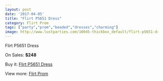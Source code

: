 ```yaml
---
layout: post
date: '2017-04-05'
title: "Flirt P5651 Dress"
category: Flirt Prom
tags: ["party","prom","beaded","dresses","charming"]
image: http://www.lustparties.com/10045-thickbox_default/flirt-p5651-dress.jpg
---
```

Flirt P5651 Dress

On Sales: **$248**
<a href="https://www.lustparties.com/en/flirt-prom/3451-flirt-p5651-dress.html"><amp-img layout="responsive" width="600" height="600" src="//www.lustparties.com/10045-thickbox_default/flirt-p5651-dress.jpg" alt="Flirt P5651 Dress 0" /></a>
<a href="https://www.lustparties.com/en/flirt-prom/3451-flirt-p5651-dress.html"><amp-img layout="responsive" width="600" height="600" src="//www.lustparties.com/10049-thickbox_default/flirt-p5651-dress.jpg" alt="Flirt P5651 Dress 1" /></a>
<a href="https://www.lustparties.com/en/flirt-prom/3451-flirt-p5651-dress.html"><amp-img layout="responsive" width="600" height="600" src="//www.lustparties.com/10048-thickbox_default/flirt-p5651-dress.jpg" alt="Flirt P5651 Dress 2" /></a>
<a href="https://www.lustparties.com/en/flirt-prom/3451-flirt-p5651-dress.html"><amp-img layout="responsive" width="600" height="600" src="//www.lustparties.com/10047-thickbox_default/flirt-p5651-dress.jpg" alt="Flirt P5651 Dress 3" /></a>
<a href="https://www.lustparties.com/en/flirt-prom/3451-flirt-p5651-dress.html"><amp-img layout="responsive" width="600" height="600" src="//www.lustparties.com/10046-thickbox_default/flirt-p5651-dress.jpg" alt="Flirt P5651 Dress 4" /></a>

Buy it: [Flirt P5651 Dress](https://www.lustparties.com/en/flirt-prom/3451-flirt-p5651-dress.html "Flirt P5651 Dress")

View more: [Flirt Prom](https://www.lustparties.com/en/13-flirt-prom "Flirt Prom")